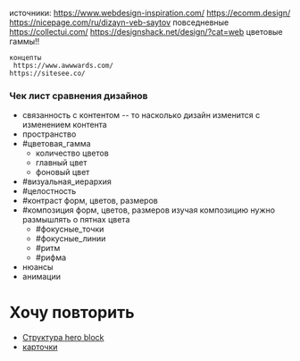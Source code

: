 
источники:
	https://www.webdesign-inspiration.com/
	https://ecomm.design/
	https://nicepage.com/ru/dizayn-veb-saytov    повседневные 
	https://collectui.com/
	https://designshack.net/design/?cat=web      цветовые гаммы!!


    концепты
	 https://www.awwwards.com/ 
    https://sitesee.co/   



### Чек лист сравнения дизайнов
- связанность с контентом -- то насколько дизайн изменится с изменением контента
- пространство 
- #цветовая_гамма
	- количество цветов
	- главный цвет
	- фоновый цвет
- #визуальная_иерархия
- #целостность
- #контраст форм, цветов, размеров
- #композиция форм, цветов, размеров
	изучая композицию нужно размышлять о пятнах цвета
	- #фокусные_точки
	- #фокусные_линии
	- #ритм
	- #рифма 
- нюансы
- анимации  

# Хочу повторить

- [Структура hero block ](https://uebki.com/)
- [карточки](https://www.functionhealth.com/)

